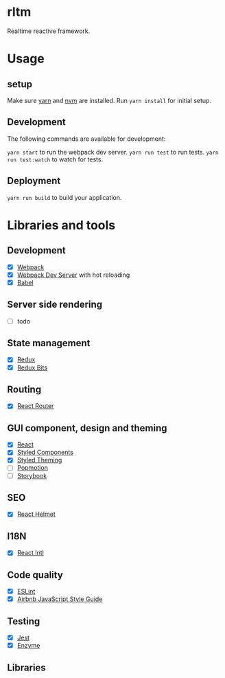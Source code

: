 # rltm

Realtime reactive framework.

# Usage

## setup

Make sure [yarn](https://yarnpkg.com) and [nvm](https://github.com/creationix/nvm) are installed.
Run `yarn install` for initial setup.

## Development

The following commands are available for development:

`yarn start` to run the webpack dev server.
`yarn run test` to run tests.
`yarn run test:watch` to watch for tests.

## Deployment

`yarn run build` to build your application.

# Libraries and tools

## Development
- [x] [Webpack](https://webpack.js.org/)
- [x] [Webpack Dev Server](https://github.com/webpack/webpack-dev-server) with hot reloading
- [x] [Babel](https://babeljs.io)

## Server side rendering
- [ ] todo

## State management
- [x] [Redux](https://redux.js.org/)
- [x] [Redux Bits](https://github.com/cl1ck/redux-bits)

## Routing
- [x] [React Router](https://github.com/ReactTraining/react-router)

## GUI component, design and theming
- [x] [React](https://reactjs.org/)
- [x] [Styled Components](https://www.styled-components.com/)
- [x] [Styled Theming](https://github.com/styled-components/styled-theming)
- [ ] [Popmotion](https://popmotion.io/)
- [ ] [Storybook](https://storybook.js.org/)

## SEO
- [x] [React Helmet](https://github.com/nfl/react-helmet)

## I18N
- [x] [React Intl](https://github.com/yahoo/react-intl)

## Code quality
- [x] [ESLint](https://eslint.org/)
- [x] [Airbnb JavaScript Style Guide](https://github.com/airbnb/javascript)

## Testing
- [x] [Jest](https://facebook.github.io/jest/)
- [x] [Enzyme](https://airbnb.io/enzyme/)

## Libraries

